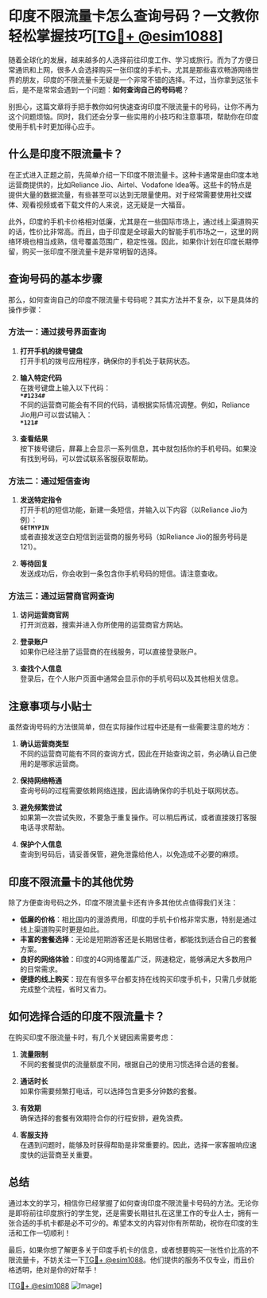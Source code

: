 # 印度不限流量卡怎么查询号码？一文教你轻松掌握技巧[[TG💪+ @esim1088](https://t.me/s/esim1088)]

随着全球化的发展，越来越多的人选择前往印度工作、学习或旅行。而为了方便日常通讯和上网，很多人会选择购买一张印度的手机卡。尤其是那些喜欢畅游网络世界的朋友，印度的不限流量卡无疑是一个非常不错的选择。不过，当你拿到这张卡后，是不是常常会遇到一个问题：**如何查询自己的号码呢**？

别担心，这篇文章将手把手教你如何快速查询印度不限流量卡的号码，让你不再为这个问题烦恼。同时，我们还会分享一些实用的小技巧和注意事项，帮助你在印度使用手机卡时更加得心应手。

## 什么是印度不限流量卡？

在正式进入正题之前，先简单介绍一下印度不限流量卡。这种卡通常是由印度本地运营商提供的，比如Reliance Jio、Airtel、Vodafone Idea等。这些卡的特点是提供大量的数据流量，有些甚至可以达到无限量使用。对于经常需要使用社交媒体、观看视频或者下载文件的人来说，这无疑是一大福音。

此外，印度的手机卡价格相对低廉，尤其是在一些国际市场上，通过线上渠道购买的话，性价比非常高。而且，由于印度是全球最大的智能手机市场之一，这里的网络环境也相当成熟，信号覆盖范围广，稳定性强。因此，如果你计划在印度长期停留，购买一张印度不限流量卡是非常明智的选择。

## 查询号码的基本步骤

那么，如何查询自己的印度不限流量卡号码呢？其实方法并不复杂，以下是具体的操作步骤：

### 方法一：通过拨号界面查询

1. **打开手机的拨号键盘**  
   打开手机的拨号应用程序，确保你的手机处于联网状态。

2. **输入特定代码**  
   在拨号键盘上输入以下代码：  
   **`*#1234#`**  
   不同的运营商可能会有不同的代码，请根据实际情况调整。例如，Reliance Jio用户可以尝试输入：  
   **`*121#`**

3. **查看结果**  
   按下拨号键后，屏幕上会显示一系列信息，其中就包括你的手机号码。如果没有找到号码，可以尝试联系客服获取帮助。

### 方法二：通过短信查询

1. **发送特定指令**  
   打开手机的短信功能，新建一条短信，并输入以下内容（以Reliance Jio为例）：  
   **`GETMYPIN`**  
   或者直接发送空白短信到运营商的服务号码（如Reliance Jio的服务号码是121）。

2. **等待回复**  
   发送成功后，你会收到一条包含你手机号码的短信。请注意查收。

### 方法三：通过运营商官网查询

1. **访问运营商官网**  
   打开浏览器，搜索并进入你所使用的运营商官方网站。

2. **登录账户**  
   如果你已经注册了运营商的在线服务，可以直接登录账户。

3. **查找个人信息**  
   登录后，在个人账户页面中通常会显示你的手机号码以及其他相关信息。

## 注意事项与小贴士

虽然查询号码的方法很简单，但在实际操作过程中还是有一些需要注意的地方：

1. **确认运营商类型**  
   不同的运营商可能有不同的查询方式，因此在开始查询之前，务必确认自己使用的是哪家运营商。

2. **保持网络畅通**  
   查询号码的过程需要依赖网络连接，因此请确保你的手机处于联网状态。

3. **避免频繁尝试**  
   如果第一次尝试失败，不要急于重复操作。可以稍后再试，或者直接拨打客服电话寻求帮助。

4. **保护个人信息**  
   查询到号码后，请妥善保管，避免泄露给他人，以免造成不必要的麻烦。

## 印度不限流量卡的其他优势

除了方便查询号码之外，印度不限流量卡还有许多其他优点值得我们关注：

- **低廉的价格**：相比国内的漫游费用，印度的手机卡价格非常实惠，特别是通过线上渠道购买时更是如此。
- **丰富的套餐选择**：无论是短期游客还是长期居住者，都能找到适合自己的套餐方案。
- **良好的网络体验**：印度的4G网络覆盖广泛，网速稳定，能够满足大多数用户的日常需求。
- **便捷的线上购买**：现在有很多平台都支持在线购买印度手机卡，只需几步就能完成整个流程，省时又省力。

## 如何选择合适的印度不限流量卡？

在购买印度不限流量卡时，有几个关键因素需要考虑：

1. **流量限制**  
   不同的套餐提供的流量额度不同，根据自己的使用习惯选择合适的套餐。

2. **通话时长**  
   如果你需要频繁打电话，可以选择包含更多分钟数的套餐。

3. **有效期**  
   确保选择的套餐有效期符合你的行程安排，避免浪费。

4. **客服支持**  
   在遇到问题时，能够及时获得帮助是非常重要的。因此，选择一家客服响应速度快的运营商至关重要。

## 总结

通过本文的学习，相信你已经掌握了如何查询印度不限流量卡号码的方法。无论你是即将前往印度旅行的学生党，还是需要长期驻扎在这里工作的专业人士，拥有一张合适的手机卡都是必不可少的。希望本文的内容对你有所帮助，祝你在印度的生活和工作一切顺利！

最后，如果你想了解更多关于印度手机卡的信息，或者想要购买一张性价比高的不限流量卡，不妨关注一下[TG💪+ @esim1088](https://t.me/s/esim1088)。他们提供的服务不仅专业，而且价格透明，绝对是你的好帮手！

[[TG💪+ @esim1088](https://t.me/s/esim1088) ![Image](https://i.postimg.cc/4NQfJmqS/Snipaste-2025-05-13-00-14-12.png)]